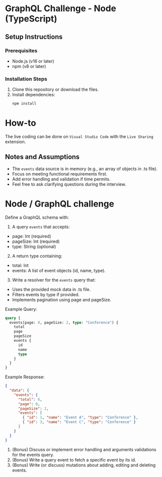# GraphQL Challenge - Node (TypeScript)

## Setup Instructions

### Prerequisites
- Node.js (v16 or later)
- npm (v8 or later)

### Installation Steps
1. Clone this repository or download the files.
2. Install dependencies:
   ```bash
   npm install

# How-to

The live coding can be done on `Visual Studio Code` with the `Live Sharing` extension.

## Notes and Assumptions

- The `events` data source is in memory (e.g., an array of objects in .ts file).
- Focus on meeting functional requirements first.
- Add error handling and validation if time permits.
- Feel free to ask clarifying questions during the interview.

# Node / GraphQL challenge

Define a GraphQL schema with:

1. A query `events` that accepts:
- page: Int (required)
- pageSize: Int (required)
- type: String (optional)

2. A return type containing:
- total: Int
- events: A list of event objects (id, name, type).

3. Write a resolver for the `events` query that:

- Uses the provided mock data in .ts file.
- Filters events by type if provided.
- Implements pagination using page and pageSize.

Example Query:

```graphql
query {
  events(page: 0, pageSize: 2, type: "Conference") {
    total
    page
    pageSize
    events {
      id
      name
      type
    }
  }
}
```

Example Response:

```json
{
  "data": {
    "events": {
      "total": 6,
      "page": 0,
      "pageSize": 2,
      "events": [
        { "id": 1, "name": "Event A", "type": "Conference" },
        { "id": 3, "name": "Event C", "type": "Conference" }
      ]
    }
  }
}
```

1. (Bonus) Discuss or implement error handling and arguments validations for the events query.
2. (Bonus) Write a query event to fetch a specific event by its id.
3. (Bonus) Write (or discuss) mutations about adding, editing and deleting events.